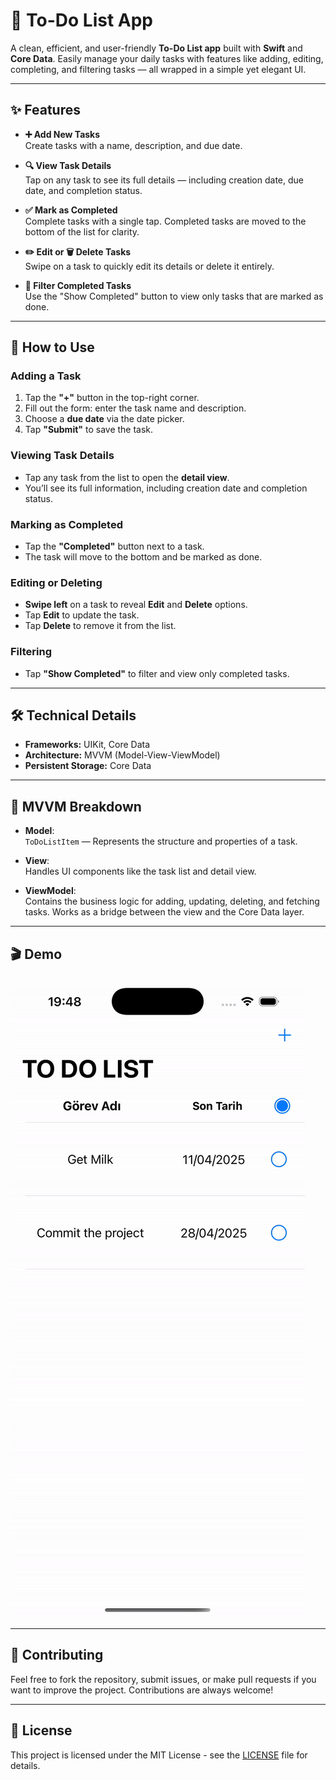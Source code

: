 # 📝 To-Do List App

A clean, efficient, and user-friendly **To-Do List app** built with **Swift** and **Core Data**. Easily manage your daily tasks with features like adding, editing, completing, and filtering tasks — all wrapped in a simple yet elegant UI.

---

## ✨ Features

- **➕ Add New Tasks**  
  Create tasks with a name, description, and due date.

- **🔍 View Task Details**  
  Tap on any task to see its full details — including creation date, due date, and completion status.

- **✅ Mark as Completed**  
  Complete tasks with a single tap. Completed tasks are moved to the bottom of the list for clarity.

- **✏️ Edit or 🗑 Delete Tasks**  
  Swipe on a task to quickly edit its details or delete it entirely.

- **📂 Filter Completed Tasks**  
  Use the "Show Completed" button to view only tasks that are marked as done.

---

## 📲 How to Use

### Adding a Task
1. Tap the **"+"** button in the top-right corner.
2. Fill out the form: enter the task name and description.
3. Choose a **due date** via the date picker.
4. Tap **"Submit"** to save the task.

### Viewing Task Details
- Tap any task from the list to open the **detail view**.
- You’ll see its full information, including creation date and completion status.

### Marking as Completed
- Tap the **"Completed"** button next to a task.
- The task will move to the bottom and be marked as done.

### Editing or Deleting
- **Swipe left** on a task to reveal **Edit** and **Delete** options.
- Tap **Edit** to update the task.
- Tap **Delete** to remove it from the list.

### Filtering
- Tap **"Show Completed"** to filter and view only completed tasks.

---

## 🛠 Technical Details

- **Frameworks:** UIKit, Core Data  
- **Architecture:** MVVM (Model-View-ViewModel)  
- **Persistent Storage:** Core Data  

---

## 🧠 MVVM Breakdown

- **Model**:  
  `ToDoListItem` — Represents the structure and properties of a task.

- **View**:  
  Handles UI components like the task list and detail view.

- **ViewModel**:  
  Contains the business logic for adding, updating, deleting, and fetching tasks. Works as a bridge between the view and the Core Data layer.

---

## 🎬 Demo

![ToDoListApp Demo](ToDoListApp.gif)

---

## 🤝 Contributing

Feel free to fork the repository, submit issues, or make pull requests if you want to improve the project. Contributions are always welcome!

---

## 📄 License

This project is licensed under the MIT License - see the [LICENSE](LICENSE) file for details.
